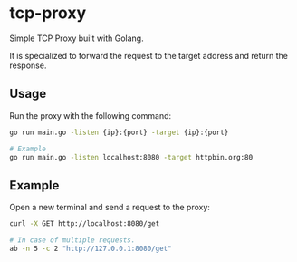 # tcp-proxy
Simple TCP Proxy built with Golang.

It is specialized to forward the request to the target address and return the response.

## Usage
Run the proxy with the following command:
```bash
go run main.go -listen {ip}:{port} -target {ip}:{port}

# Example
go run main.go -listen localhost:8080 -target httpbin.org:80
```

## Example
Open a new terminal and send a request to the proxy:

```bash
curl -X GET http://localhost:8080/get

# In case of multiple requests.
ab -n 5 -c 2 "http://127.0.0.1:8080/get"
```




